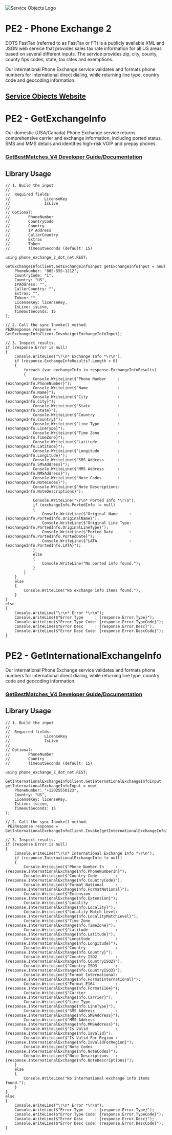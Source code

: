 ﻿![Service Objects Logo](https://www.serviceobjects.com/wp-content/uploads/2021/05/SO-Logo-with-TM.gif "Service Objects Logo")

# PE2 - Phone Exchange 2

DOTS FastTax (referred to as FastTax or FT) is a publicly available XML and JSON web service that provides sales tax rate information for all US areas based on several different inputs. The service provides zip, city, county, county fips codes, state, tax rates and exemptions. 

Our international Phone Exchange service validates and formats phone numbers for international direct dialing, while returning line type, country code and geocoding information.

## [Service Objects Website](https://serviceobjects.com)

# PE2 - GetExchangeInfo

Our domestic (USA/Canada) Phone Exchange service returns comprehensive carrier and exchange information, including ported status, SMS and MMS details and identifies high-risk VOIP and prepay phones.

### [GetBestMatches_V4 Developer Guide/Documentation](https://www.serviceobjects.com/docs/dots-fasttax/ft-operations/ft-getbestmatch-recommended-operation/)

## Library Usage

```
// 1. Build the input
//
//  Required fields:
//               LicenseKey
//               IsLive
// 
// Optional:
//        PhoneNumber
//        CountryCode
//        Country
//        IP Address
//        CallerCountry
//        Extras	
//        Token
//        TimeoutSeconds (default: 15)

using phone_exchange_2_dot_net.REST;

GetExchangeInfoClient.GetExchangeInfoInput getExchangeInfoInput = new(
    PhoneNumber: "805-555-1212",
    CountryCode: "1",
    Country: "US",
    IPAddress: "",
    CallerCountry: "",
    Extras: "",
    Token: "",
    LicenseKey: licenseKey,
    IsLive: isLive,
    TimeoutSeconds: 15
);

// 2. Call the sync Invoke() method.
PE2Response response = GetExchangeInfoClient.Invoke(getExchangeInfoInput);

// 3. Inspect results.
if (response.Error is null)
{
    Console.WriteLine("\r\n* Exchange Info *\r\n");
    if (response.ExchangeInfoResults?.Length > 0)
    {
        foreach (var exchangeInfo in response.ExchangeInfoResults)
        {
            Console.WriteLine($"Phone Number     : {exchangeInfo.PhoneNumber}");
            Console.WriteLine($"Name             : {exchangeInfo.Name}");
            Console.WriteLine($"City             : {exchangeInfo.City}");
            Console.WriteLine($"State            : {exchangeInfo.State}");
            Console.WriteLine($"Country          : {exchangeInfo.Country}");
            Console.WriteLine($"Line Type        : {exchangeInfo.LineType}");
            Console.WriteLine($"Time Zone        : {exchangeInfo.TimeZone}");
            Console.WriteLine($"Latitude         : {exchangeInfo.Latitude}");
            Console.WriteLine($"Longitude        : {exchangeInfo.Longitude}");
            Console.WriteLine($"SMS Address      : {exchangeInfo.SMSAddress}");
            Console.WriteLine($"MMS Address      : {exchangeInfo.MMSAddress}");
            Console.WriteLine($"Note Codes       : {exchangeInfo.NoteCodes}");
            Console.WriteLine($"Note Descriptions: {exchangeInfo.NoteDescriptions}");

            Console.WriteLine("\r\n* Ported Info *\r\n");
            if (exchangeInfo.PortedInfo != null)
            {
                Console.WriteLine($"Original Name     : {exchangeInfo.PortedInfo.OriginalName}");
                Console.WriteLine($"Original Line Type: {exchangeInfo.PortedInfo.OriginalLineType}");
                Console.WriteLine($"Ported Date       : {exchangeInfo.PortedInfo.PortedDate}");
                Console.WriteLine($"LATA              : {exchangeInfo.PortedInfo.LATA}");
            }
            else
            {
                Console.WriteLine("No ported info found.");
            }
        }
    }
    else
    {
        Console.WriteLine("No exchange info items found.");
    }
}
else
{
    Console.WriteLine("\r\n* Error *\r\n");
    Console.WriteLine($"Error Type     : {response.Error.Type}");
    Console.WriteLine($"Error Type Code: {response.Error.TypeCode}");
    Console.WriteLine($"Error Desc     : {response.Error.Desc}");
    Console.WriteLine($"Error Desc Code: {response.Error.DescCode}");
}
```
# PE2 - GetInternationalExchangeInfo

Our international Phone Exchange service validates and formats phone numbers for international direct dialing, while returning line type, country code and geocoding information.

### [GetBestMatches_V4 Developer Guide/Documentation](https://www.serviceobjects.com/docs/dots-fasttax/ft-operations/ft-getbestmatch-recommended-operation/)

## Library Usage

```
// 1. Build the input
//
//  Required fields:
//               LicenseKey
//               IsLive
// 
// Optional:
//        PhoneNumber
//        Country
//        TimeoutSeconds (default: 15)

using phone_exchange_2_dot_net.REST;

GetInternationalExchangeInfoClient.GetInternationalExchangeInfoInput getInternationalExchangeInfoInput = new(
    PhoneNumber: "+12025550123",
    Country: "US",
    LicenseKey: licenseKey,
    IsLive: isLive,
    TimeoutSeconds: 15
);

// 2. Call the sync Invoke() method.
 PE2Response response = GetInternationalExchangeInfoClient.Invoke(getInternationalExchangeInfoInput);

// 3. Inspect results.
if (response.Error is null)
{
    Console.WriteLine("\r\n* International Exchange Info *\r\n");
    if (response.InternationalExchangeInfo != null)
    {
        Console.WriteLine($"Phone Number In     : {response.InternationalExchangeInfo.PhoneNumberIn}");
        Console.WriteLine($"Country Code        : {response.InternationalExchangeInfo.CountryCode}");
        Console.WriteLine($"Format National     : {response.InternationalExchangeInfo.FormatNational}");
        Console.WriteLine($"Extension           : {response.InternationalExchangeInfo.Extension}");
        Console.WriteLine($"Locality            : {response.InternationalExchangeInfo.Locality}");
        Console.WriteLine($"Locality Match Level: {response.InternationalExchangeInfo.LocalityMatchLevel}");
        Console.WriteLine($"Time Zone           : {response.InternationalExchangeInfo.TimeZone}");
        Console.WriteLine($"Latitude            : {response.InternationalExchangeInfo.Latitude}");
        Console.WriteLine($"Longitude           : {response.InternationalExchangeInfo.Longitude}");
        Console.WriteLine($"Country             : {response.InternationalExchangeInfo.Country}");
        Console.WriteLine($"Country ISO2        : {response.InternationalExchangeInfo.CountryISO2}");
        Console.WriteLine($"Country ISO3        : {response.InternationalExchangeInfo.CountryISO3}");
        Console.WriteLine($"Format International: {response.InternationalExchangeInfo.FormatInternational}");
        Console.WriteLine($"Format E164         : {response.InternationalExchangeInfo.FormatE164}");
        Console.WriteLine($"Carrier             : {response.InternationalExchangeInfo.Carrier}");
        Console.WriteLine($"Line Type           : {response.InternationalExchangeInfo.LineType}");
        Console.WriteLine($"SMS Address         : {response.InternationalExchangeInfo.SMSAddress}");
        Console.WriteLine($"MMS Address         : {response.InternationalExchangeInfo.MMSAddress}");
        Console.WriteLine($"Is Valid            : {response.InternationalExchangeInfo.IsValid}");
        Console.WriteLine($"Is Valid For Region : {response.InternationalExchangeInfo.IsValidForRegion}");
        Console.WriteLine($"Note Codes          : {response.InternationalExchangeInfo.NoteCodes}");
        Console.WriteLine($"Note Descriptions   : {response.InternationalExchangeInfo.NoteDescriptions}");
    }
    else
    {
        Console.WriteLine("No international exchange info items found.");
    }
}
else
{
    Console.WriteLine("\r\n* Error *\r\n");
    Console.WriteLine($"Error Type     : {response.Error.Type}");
    Console.WriteLine($"Error Type Code: {response.Error.TypeCode}");
    Console.WriteLine($"Error Desc     : {response.Error.Desc}");
    Console.WriteLine($"Error Desc Code: {response.Error.DescCode}");
}
```

